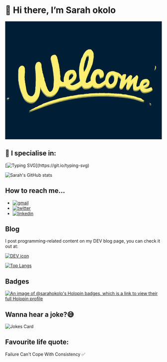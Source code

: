 # 👋 Hi there, I’m Sarah okolo

<img src="./8CPR.gif" alt="Welcome gif" />

## 💞️ I specialise in:
[![Typing SVG](https://readme-typing-svg.demolab.com/?lines=C+programming+language;JavaScript;React;HTML(Hyper+Text+Markup+Language);CSS(Cascading+Style+Sheet);and+more+to+come😁...)](https://git.io/typing-svg)

![Sarah's GitHub stats](https://github-readme-stats.vercel.app/api?username=sarah-okolo&show_icons=true&theme=tokyonight)

## How to reach me... 

- [![gmail](https://img.shields.io/badge/Gmail-D14836?style=for-the-badge&logo=gmail&logoColor=white)](mailto:okolosarah402@gmail.com)
- [![twitter](https://img.shields.io/badge/Twitter-1DA1F2?style=for-the-badge&logo=twitter&logoColor=white)](https://twitter.com/SahraOke?t=w91LaXE9e1QfjnYqAqw7WA&s=09)
- [![linkedin](https://img.shields.io/badge/LinkedIn-0077B5?style=for-the-badge&logo=linkedin&logoColor=white)](https://www.linkedin.com/in/sarah-oke-okolo-0b2a04250)


## __Blog__
 I post programming-related content on my DEV blog page, you can check it out at:

[![DEV icon](https://media2.dev.to/dynamic/image/quality=100/https://dev-to-uploads.s3.amazonaws.com/uploads/logos/resized_logo_UQww2soKuUsjaOGNB38o.png)](https://dev.to/sarahokolo)
   

[![Top Langs](https://github-readme-stats.vercel.app/api/top-langs/?username=sarah-okolo&layout=compact&theme=tokyonight)](https://github.com/sarah-okolo/github-readme-stats)

## Badges

[![An image of @sarahokolo's Holopin badges, which is a link to view their full Holopin profile](https://holopin.me/sarahokolo)](https://holopin.io/@sarahokolo)

<!--- Computer jokes --->
## Wanna hear a joke?😅
![Jokes Card](https://readme-jokes.vercel.app/api)

## __Favourite life quote__: 
Failure Can't Cope With Consistency ✅
<!---
Sarah-okolo/Sarah-okolo is a ✨ special ✨ repository because its `README.md` (this file) appears on your GitHub profile.
You can click the Preview link to take a look at your changes.
--->
